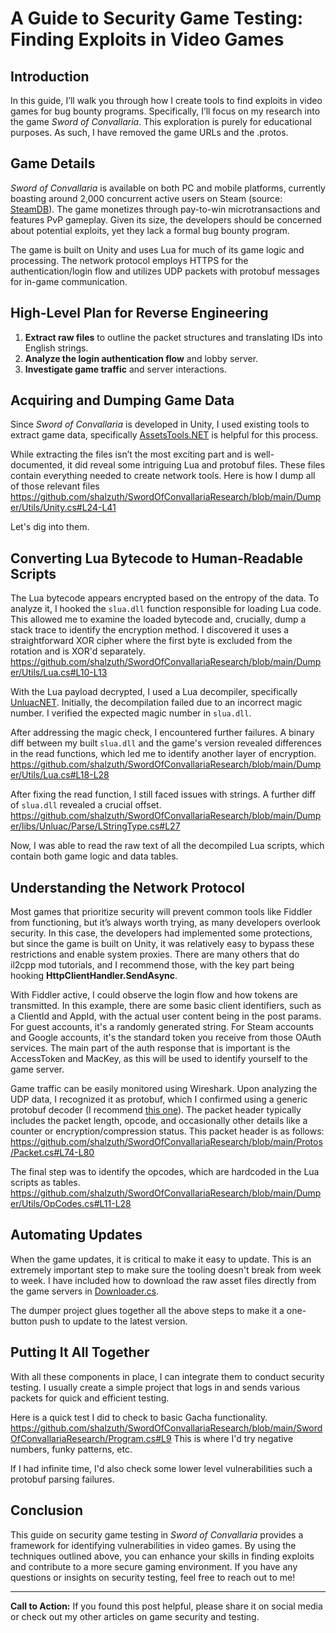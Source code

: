# A Guide to Security Game Testing: Finding Exploits in Video Games

## Introduction
In this guide, I’ll walk you through how I create tools to find exploits in video games for bug bounty programs. Specifically, I’ll focus on my research into the game *Sword of Convallaria*. This exploration is purely for educational purposes. As such, I have removed the game URLs and the .protos.

## Game Details
*Sword of Convallaria* is available on both PC and mobile platforms, currently boasting around 2,000 concurrent active users on Steam (source: [SteamDB](https://steamdb.info/app/2526380/charts/)). The game monetizes through pay-to-win microtransactions and features PvP gameplay. Given its size, the developers should be concerned about potential exploits, yet they lack a formal bug bounty program.

The game is built on Unity and uses Lua for much of its game logic and processing. The network protocol employs HTTPS for the authentication/login flow and utilizes UDP packets with protobuf messages for in-game communication.

## High-Level Plan for Reverse Engineering
1. **Extract raw files** to outline the packet structures and translating IDs into English strings.
2. **Analyze the login authentication flow** and lobby server.
3. **Investigate game traffic** and server interactions.

## Acquiring and Dumping Game Data
Since *Sword of Convallaria* is developed in Unity, I used existing tools to extract game data, specifically [AssetsTools.NET](https://github.com/nesrak1/AssetsTools.NET) is helpful for this process.

While extracting the files isn’t the most exciting part and is well-documented, it did reveal some intriguing Lua and protobuf files. These files contain everything needed to create network tools.
Here is how I dump all of those relevant files
https://github.com/shalzuth/SwordOfConvallariaResearch/blob/main/Dumper/Utils/Unity.cs#L24-L41

Let's dig into them. 

## Converting Lua Bytecode to Human-Readable Scripts
The Lua bytecode appears encrypted based on the entropy of the data. To analyze it, I hooked the `slua.dll` function responsible for loading Lua code. This allowed me to examine the loaded bytecode and, crucially, dump a stack trace to identify the encryption method. I discovered it uses a straightforward XOR cipher where the first byte is excluded from the rotation and is XOR'd separately.
https://github.com/shalzuth/SwordOfConvallariaResearch/blob/main/Dumper/Utils/Lua.cs#L10-L13

With the Lua payload decrypted, I used a Lua decompiler, specifically [UnluacNET](https://github.com/Fireboyd78/UnluacNET). Initially, the decompilation failed due to an incorrect magic number. I verified the expected magic number in `slua.dll`.

After addressing the magic check, I encountered further failures. A binary diff between my built `slua.dll` and the game's version revealed differences in the read functions, which led me to identify another layer of encryption.
https://github.com/shalzuth/SwordOfConvallariaResearch/blob/main/Dumper/Utils/Lua.cs#L18-L28

After fixing the read function, I still faced issues with strings. A further diff of `slua.dll` revealed a crucial offset.
https://github.com/shalzuth/SwordOfConvallariaResearch/blob/main/Dumper/libs/Unluac/Parse/LStringType.cs#L27

Now, I was able to read the raw text of all the decompiled Lua scripts, which contain both game logic and data tables.

## Understanding the Network Protocol
Most games that prioritize security will prevent common tools like Fiddler from functioning, but it’s always worth trying, as many developers overlook security. In this case, the developers had implemented some protections, but since the game is built on Unity, it was relatively easy to bypass these restrictions and enable system proxies. There are many others that do il2cpp mod tutorials, and I recommend those, with the key part being hooking **HttpClientHandler.SendAsync**.

With Fiddler active, I could observe the login flow and how tokens are transmitted. In this example, there are some basic client identifiers, such as a ClientId and AppId, with the actual user content being in the post params. For guest accounts, it's a randomly generated string. For Steam accounts and Google accounts, it's the standard token you receive from those OAuth services. The main part of the auth response that is important is the AccessToken and MacKey, as this will be used to identify yourself to the game server.

Game traffic can be easily monitored using Wireshark. Upon analyzing the UDP data, I recognized it as protobuf, which I confirmed using a generic protobuf decoder (I recommend [this one](https://protobuf-decoder.netlify.app/)). The packet header typically includes the packet length, opcode, and occasionally other details like a counter or encryption/compression status. This packet header is as follows:
https://github.com/shalzuth/SwordOfConvallariaResearch/blob/main/Protos/Packet.cs#L74-L80

The final step was to identify the opcodes, which are hardcoded in the Lua scripts as tables.
https://github.com/shalzuth/SwordOfConvallariaResearch/blob/main/Dumper/Utils/OpCodes.cs#L11-L28

## Automating Updates
When the game updates, it is critical to make it easy to update. This is an extremely important step to make sure the tooling doesn't break from week to week. I have included how to download the raw asset files directly from the game servers in [Downloader.cs](https://github.com/shalzuth/SwordOfConvallariaResearch/blob/main/Dumper/Utils/Downloader.cs).

The dumper project glues together all the above steps to make it a one-button push to update to the latest version.

## Putting It All Together
With all these components in place, I can integrate them to conduct security testing. I usually create a simple project that logs in and sends various packets for quick and efficient testing.

Here is a quick test I did to check to basic Gacha functionality.
https://github.com/shalzuth/SwordOfConvallariaResearch/blob/main/SwordOfConvallariaResearch/Program.cs#L9
This is where I'd try negative numbers, funky patterns, etc.

If I had infinite time, I'd also check some lower level vulnerabilities such a protobuf parsing failures.

## Conclusion
This guide on security game testing in *Sword of Convallaria* provides a framework for identifying vulnerabilities in video games. By using the techniques outlined above, you can enhance your skills in finding exploits and contribute to a more secure gaming environment. If you have any questions or insights on security testing, feel free to reach out to me!

---

**Call to Action:** If you found this post helpful, please share it on social media or check out my other articles on game security and testing.
